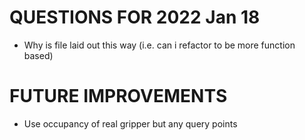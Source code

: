 # QUESTIONS FOR 2022 Jan 18

- Why is file laid out this way (i.e. can i refactor to be more
function based)

# FUTURE IMPROVEMENTS

- Use occupancy of real gripper but any query points
